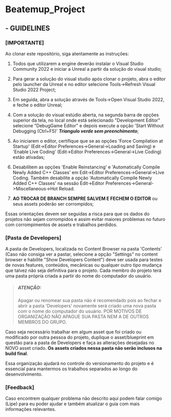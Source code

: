 # Beatemup_Project

## - GUIDELINES

### \[**IMPORTANTE**\]

Ao clonar este repositório, siga atentamente as instruções:

1. Todos que utilizarem a engine deverão instalar o Visual Studio Community 2022 e iniciar a Unreal a partir da solução do visual studio;

2. Para gerar a solução do visual studio após clonar o projeto, abra o editor pelo launcher da Unreal e no editor selecione Tools->Refresh Visual Studio 2022 Project;

3. Em seguida, abra a solução através de Tools->Open Visual Studio 2022, e feche o editor Unreal;

4. Com a solução do visual estúdio aberta, na segunda barra de opções superior da tela, no local onde está selecionado "Development Editor" selecione "DebugGame Editor" e depois execute a opção 'Start Without Debugging (Ctrl+F5)' ***Triangulo verde sem preenchimento***;

5. Ao iniciarem o editor, certifique que se as opções 'Force Compilation at Startup' (Edit->Editor Preferences->General->Loading and Saving) e 'Enable Live Coding' (Edit->Editor Preferences->General->Live Coding) estão ativadas;

6. Desabilitem as opções 'Enable Reinstancing' e 'Automatically Compile Newly Added C++ Classes' em Edit->Editor Preferences->General->Live Coding. Também desabilite a opção 'Automatically Compile Newly Added C++ Classes' na sessão Edit->Editor Preferences->General->Miscellaneous->Hot Reload.

7. **AO TROCAR DE BRANCH SEMPRE SALVEM E FECHEM O EDITOR** ou seus assets poderão ser corrompidos;

Essas orientações devem ser seguidas a risca para que os dados do projetos não sejam corrompidos e assim evitar maiores problemas no futuro com corrompimentos de assets e trabalhos perdidos.

### \[**Pasta de Developers**\]

A pasta de Developers, localizada no Content Browser na pasta 'Contents' (Caso não consiga ver a pastar, selecione a opção "Settings" no content browser e habilite "Show Developers Content") deve ser usada para testes de novas features, conteúdos, mecânicas ou qualquer outro tipo mudança que talvez não seja definitiva para o projeto. Cada membro do projeto terá uma pasta própria criada a partir do nome do computador do usuário.

> ##### ATENÇÃO:
> Apagar ou renomear sua pasta não é recomendado pois ao fechar e abrir a pasta 'Developers' novamente será criado uma nova pasta com o nome do computador do usuário. POR MOTIVOS DE ORGANIZAÇÃO NÃO APAGUE SUA PASTA NEM A DE OUTROS MEMBROS DO GRUPO. 

Caso seja necessário trabalhar em algum asset que foi criado ou modificado por outra pessoa do projeto, duplique o asset/blueprint em questão para a pasta de Developers e faça as alterações desejadas no NOVO asset criado. **Os assets criados nessa pasta não serão inclusos na build final**.

Essa organização ajudará no controle do versionamento do projeto e é essencial para mantermos os trabalhos separados ao longo do desenvolvimento.

### \[**Feedback**\]

Caso encontrem qualquer problema não descrito aqui podem falar comigo (Lipe) para eu poder ajudar e também atualizar o guia com mais informações relevantes.


